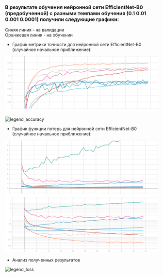 
### В результате обучения нейронной сети EfficientNet-B0 (предобученной) с разными темпами обучения (0.1 0.01 0.001 0.0001) получили следующие графики:  
Синяя линия - на валидации  
Оранжевая линия - на обучении  
* График метрики точности для нейронной сети EfficientNet-B0 (случайное начальное приближение):  
<img src="./epoch_categorical_accuracy_for_different_lr.svg">

![legend_accuracy](https://user-images.githubusercontent.com/59259102/111492129-77f97200-874d-11eb-963e-ec33367dd4a5.jpg)

* График функции потерь для нейронной сети EfficientNet-B0 (случайное начальное приближение):  


<img src="./epoch_loss_for_different_lr_1.svg">

<img src="./epoch_loss_for_different_lr.svg">

* Анализ полученных результатов  


![legend_loss](https://user-images.githubusercontent.com/59259102/111492201-86e02480-874d-11eb-8213-10a1a49438bb.jpg)

